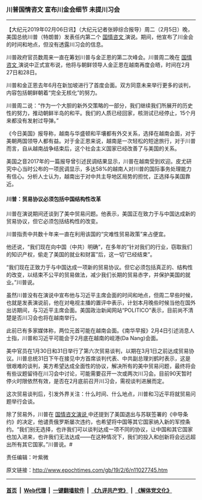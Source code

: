 ### 川普国情咨文 宣布川金会细节 未提川习会
------------------------

<p>
 【大纪元2019年02月06日讯】（大纪元记者张婷综合报导）周二（2月5日）晚，美国总统川普（特朗普）发表任内第二个
 <a href="http://www.epochtimes.com/gb/tag/%E5%9B%BD%E6%83%85%E5%92%A8%E6%96%87.html">
  国情咨文
 </a>
 演说。期间，他宣布了川金会的时间和地点，但没有透露川习会的信息。
</p>
<p>
 川普政府官员数周来一直在筹划川普与金正恩的第二次峰会。川普周二晚在
 <a href="http://www.epochtimes.com/gb/tag/%E5%9B%BD%E6%83%85%E5%92%A8%E6%96%87.html">
  国情咨文
 </a>
 演说中正式宣布说，他将与朝鲜领导人金正恩在越南再度会晤，时间在2月27日和28日。
</p>
<p>
 川普和金正恩去年6月在新加坡进行了首度会面。双方同意未来举行更多的谈判，内容包括朝鲜朝着“完全无核化”的努力。
</p>
<p>
 川普周二说：“作为一个大胆的新外交策略的一部分，我们继续我们所展开的历史性的努力，推动朝鲜半岛的和平。我们的人质已经回家，核测试已经停止，15个月来都没有发射过导弹。”
</p>
<p>
 《今日美国》报导称，越南与华盛顿和平壤都有外交关系，选择在越南会面，对于美朝两国领导人都有益。对于金正恩来说，越南是一次轻松的短途旅行，对于川普而言，自从越南战争结束后，这个社会主义国家已经改善了与美国的关系。
</p>
<p>
 美国之音2017年的一篇报导曾引述民调结果显示，川普在越南受到欢迎。皮尤研究中心当时公布的一项民调显示，多达58%的越南人对川普的国际事务处理能力有信心。分析人士认为，越南出于对中共主导地区局势的担忧，正选择与美国靠近。
</p>
<h4>
 川普：贸易协议必须包括中国结构性改革
</h4>
<p>
 川普在演说期间还谈到了美中贸易问题。他表示，美国正在致力于与中国达成新的贸易协议，但它必须包括结构性的改变。
</p>
<p>
 川普指责中共数十年来一直在利用该国的“灾难性贸易政策”来占便宜。
</p>
<p>
 他还说，“我们现在向中国（中共）明确”，在多年的“针对我们的行业，窃取我们的知识产权，偷走了美国的就业和财富”后，这一切“已经结束”。
</p>
<p>
 “我们现在正致力于与中国达成一项新的贸易协议。但它必须包括真正的、结构性的改变，以结束不公平的贸易做法，减少我们长期的贸易赤字，并保护美国的就业。”川普说。
</p>
<p>
 虽然川普没有在演说中宣布他与习近平主席会面的时间和地点，但周二早些时候，也就是发表演说前，他在对电视主播的置评中表示，计划本月晚些时候当他在国外出访期间，与习近平主席会面。美国政治新闻网站“POLITICO”表示，目前尚不清楚是否川习会也将在越南举行。
</p>
<p>
 此前已有多家媒体称，两位元首可能在越南会面。《南华早报》2月4日引述消息人士指，川普和习近平可能会于2月底在越南的岘港(Da Nang)会面。
</p>
<p>
 美中官员在1月30日和31日举行了第六次贸易谈判，以期在3月1日之前达成贸易协议。川普总统31日下午在接见中方首席谈判代表、中共副总理刘鹤时表示，这是很艰难的谈判，美方希望达成全面性的协议，解决所有的美中贸易问题，最终将会有些议题留待在川习会中讨论，可能需要召开一次或两次川习会。目前90天暂时停火时限依然有效，是否在2月底前召开川习会，需视谈判进展而定。
</p>
<p>
 这次贸易谈判后，引发外界关注：什么时间、什么地点，川普和习近平将就贸易问题举行会谈。
</p>
<p>
 除了贸易外，川普在
 <a href="http://www.epochtimes.com/gb/tag/%E5%9B%BD%E6%83%85%E5%92%A8%E6%96%87%E6%BC%94%E8%AF%B4.html">
  国情咨文演说
 </a>
 中还提到了美国退出与苏联签署的《中导条约》的决定，他谴责俄罗斯屡次违约，也希望将中国等其它国家纳入新的军控条约。“我们别无选择，也许我们可以谈判达成一项不同的协议，让中国和其它国家也加入进来，也许我们无法达成——在这种情况下，我们的投入和创新将会远远超出所有其它国家。”川普说。#
</p>
<p>
 责任编辑：叶紫微
</p>

原文链接：http://www.epochtimes.com/gb/19/2/6/n11027745.htm


------------------------
#### [首页](https://github.com/gfw-breaker/banned-news/blob/master/README.md) &nbsp;|&nbsp; [Web代理](https://github.com/labour-camp/helloworld) &nbsp;|&nbsp; [一键翻墙软件](https://github.com/gfw-breaker/nogfw/blob/master/README.md) &nbsp;|&nbsp; [《九评共产党》](https://github.com/gfw-breaker/9ping.md/blob/master/README.md#九评之一评共产党是什么) &nbsp;|&nbsp; [《解体党文化》](https://github.com/gfw-breaker/jtdwh.md/blob/master/README.md#绪论)

